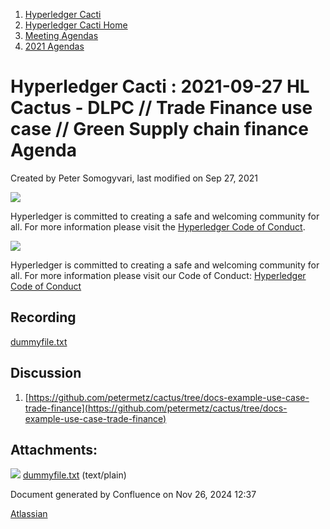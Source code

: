 1. [Hyperledger Cacti](index.html)
2. [Hyperledger Cacti Home](Hyperledger-Cacti-Home_20414469.html)
3. [Meeting Agendas](Meeting-Agendas_20414488.html)
4. [2021 Agendas](2021-Agendas_20414860.html)

# Hyperledger Cacti : 2021-09-27 HL Cactus - DLPC // Trade Finance use case // Green Supply chain finance Agenda

Created by Peter Somogyvari, last modified on Sep 27, 2021

![](https://wiki.hyperledger.org/download/attachments/2392771/welcome.png?version=2&modificationDate=1572450107000&api=v2)

Hyperledger is committed to creating a safe and welcoming community for all. For more information please visit the [Hyperledger Code of Conduct](https://lf-hyperledger.atlassian.net/wiki/spaces/HYP/pages/19595281/Hyperledger+Code+of+Conduct).

![](https://wiki.hyperledger.org/download/attachments/29034696/Antitrustnotice.png?version=1&modificationDate=1581695654000&api=v2)

Hyperledger is committed to creating a safe and welcoming community for all. For more information please visit our Code of Conduct: [Hyperledger Code of Conduct](https://lf-hyperledger.atlassian.net/wiki/spaces/HYP/pages/19595281/Hyperledger+Code+of+Conduct)

## Recording

[dummyfile.txt](attachments/20415213/20415215.txt)

## Discussion

1. [https://github.com/petermetz/cactus/tree/docs-example-use-case-trade-finance](https://github.com/petermetz/cactus/tree/docs-example-use-case-trade-finance)

## Attachments:

![](images/icons/bullet_blue.gif) [dummyfile.txt](attachments/20415213/20415215.txt) (text/plain)

Document generated by Confluence on Nov 26, 2024 12:37

[Atlassian](http://www.atlassian.com/)

